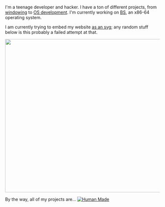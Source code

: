 I'm a teenage developer and hacker. I have a ton of different projects, from [windowing](https://github.com/loki-chat/lokinit) to [OS development](https://github.com/bright-shard/bs). I'm currently working on [BS](https://github.com/bright-shard/bs), an x86-64 operating system.

I am currently trying to embed my website [as an svg](https://beta.brightshard.dev/site.svg); any random stuff below is this probably a failed attempt at that.

<div align="center">
    <img src="https://beta.brightshard.dev/index.svg" width="900" height="500" />
</div>

By the way, all of my projects are...
[![Human Made](https://humanmademark.com/white-logo.png)](https://humanmademark.com)
